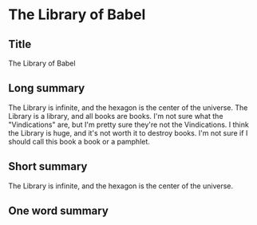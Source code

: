 # The Library of Babel

## Title
The Library of Babel

## Long summary
The Library is infinite, and the hexagon is the center of the universe.    The Library is a library, and all books are books.  I'm not sure what the "Vindications" are, but I'm pretty sure they're not the Vindications.  I think the Library is huge, and it's not worth it to destroy books.   I'm not sure if I should call this book a book or a pamphlet.

## Short summary
The Library is infinite, and the hexagon is the center of the universe.

## One word summary

